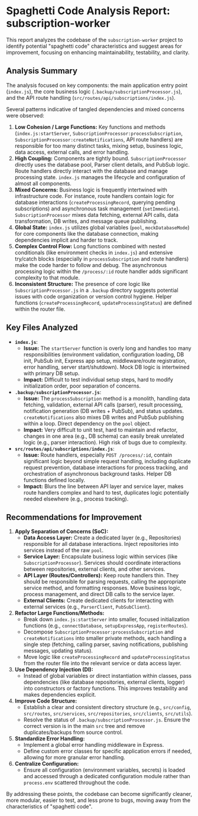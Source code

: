 # Spaghetti Code Analysis Report: subscription-worker

This report analyzes the codebase of the `subscription-worker` project to identify potential "spaghetti code" characteristics and suggest areas for improvement, focusing on enhancing maintainability, testability, and clarity.

## Analysis Summary

The analysis focused on key components: the main application entry point (`index.js`), the core business logic (`.backup/subscriptionProcessor.js`), and the API route handling (`src/routes/api/subscriptions/index.js`).

Several patterns indicative of tangled dependencies and mixed concerns were observed:

1.  **Low Cohesion / Large Functions:** Key functions and methods (`index.js:startServer`, `SubscriptionProcessor:processSubscription`, `SubscriptionProcessor:createNotifications`, API route handlers) are responsible for too many distinct tasks, mixing setup, business logic, data access, external calls, and error handling.
2.  **High Coupling:** Components are tightly bound. `SubscriptionProcessor` directly uses the database pool, Parser client details, and PubSub logic. Route handlers directly interact with the database and manage processing state. `index.js` manages the lifecycle and configuration of almost all components.
3.  **Mixed Concerns:** Business logic is frequently intertwined with infrastructure code. For instance, route handlers contain logic for database interactions (`createProcessingRecord`, querying pending subscriptions) and asynchronous task management (`setImmediate`). `SubscriptionProcessor` mixes data fetching, external API calls, data transformation, DB writes, and message queue publishing.
4.  **Global State:** `index.js` utilizes global variables (`pool`, `mockDatabaseMode`) for core components like the database connection, making dependencies implicit and harder to track.
5.  **Complex Control Flow:** Long functions combined with nested conditionals (like environment checks in `index.js`) and extensive try/catch blocks (especially in `processSubscription` and route handlers) make the code harder to follow and debug. The asynchronous processing logic within the `/process/:id` route handler adds significant complexity to that module.
6.  **Inconsistent Structure:** The presence of core logic like `SubscriptionProcessor.js` in a `.backup` directory suggests potential issues with code organization or version control hygiene. Helper functions (`createProcessingRecord`, `updateProcessingStatus`) are defined within the router file.

## Key Files Analyzed

*   **`index.js`**:
    *   **Issue:** The `startServer` function is overly long and handles too many responsibilities (environment validation, configuration loading, DB init, PubSub init, Express app setup, middleware/route registration, error handling, server start/shutdown). Mock DB logic is intertwined with primary DB setup.
    *   **Impact:** Difficult to test individual setup steps, hard to modify initialization order, poor separation of concerns.
*   **`.backup/subscriptionProcessor.js`**:
    *   **Issue:** The `processSubscription` method is a monolith, handling data fetching, validation, external API calls (parser), result processing, notification generation (DB writes + PubSub), and status updates. `createNotifications` also mixes DB writes and PubSub publishing within a loop. Direct dependency on the `pool` object.
    *   **Impact:** Very difficult to unit test, hard to maintain and refactor, changes in one area (e.g., DB schema) can easily break unrelated logic (e.g., parser interaction). High risk of bugs due to complexity.
*   **`src/routes/api/subscriptions/index.js`**:
    *   **Issue:** Route handlers, especially `POST /process/:id`, contain significant logic beyond simple request handling, including duplicate request prevention, database interactions for process tracking, and orchestration of asynchronous background tasks. Helper DB functions defined locally.
    *   **Impact:** Blurs the line between API layer and service layer, makes route handlers complex and hard to test, duplicates logic potentially needed elsewhere (e.g., process tracking).

## Recommendations for Improvement

1.  **Apply Separation of Concerns (SoC):**
    *   **Data Access Layer:** Create a dedicated layer (e.g., Repositories) responsible for all database interactions. Inject repositories into services instead of the raw `pool`.
    *   **Service Layer:** Encapsulate business logic within services (like `SubscriptionProcessor`). Services should coordinate interactions between repositories, external clients, and other services.
    *   **API Layer (Routes/Controllers):** Keep route handlers thin. They should be responsible for parsing requests, calling the appropriate service method, and formatting responses. Move business logic, process management, and direct DB calls to the service layer.
    *   **External Clients:** Create dedicated clients for interacting with external services (e.g., `ParserClient`, `PubSubClient`).
2.  **Refactor Large Functions/Methods:**
    *   Break down `index.js:startServer` into smaller, focused initialization functions (e.g., `connectDatabase`, `setupExpressApp`, `registerRoutes`).
    *   Decompose `SubscriptionProcessor:processSubscription` and `createNotifications` into smaller private methods, each handling a single step (fetching, calling parser, saving notifications, publishing messages, updating status).
    *   Move logic like `createProcessingRecord` and `updateProcessingStatus` from the router file into the relevant service or data access layer.
3.  **Use Dependency Injection (DI):**
    *   Instead of global variables or direct instantiation within classes, pass dependencies (like database repositories, external clients, logger) into constructors or factory functions. This improves testability and makes dependencies explicit.
4.  **Improve Code Structure:**
    *   Establish a clear and consistent directory structure (e.g., `src/config`, `src/routes`, `src/services`, `src/repositories`, `src/clients`, `src/utils`).
    *   Resolve the status of `.backup/subscriptionProcessor.js`. Ensure the correct version is in the main `src` tree and remove duplicates/backups from source control.
5.  **Standardize Error Handling:**
    *   Implement a global error handling middleware in Express.
    *   Define custom error classes for specific application errors if needed, allowing for more granular error handling.
6.  **Centralize Configuration:**
    *   Ensure all configuration (environment variables, secrets) is loaded and accessed through a dedicated configuration module rather than `process.env` scattered throughout the code.

By addressing these points, the codebase can become significantly cleaner, more modular, easier to test, and less prone to bugs, moving away from the characteristics of "spaghetti code". 